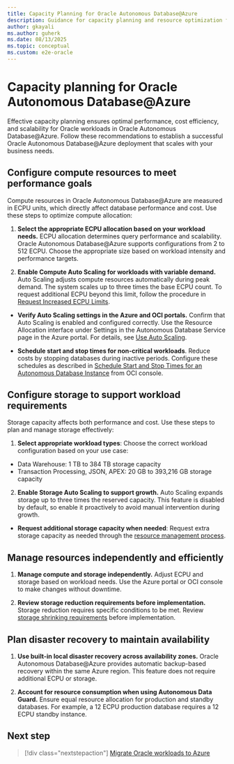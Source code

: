 ```yaml
---
title: Capacity Planning for Oracle Autonomous Database@Azure
description: Guidance for capacity planning and resource optimization for Oracle Autonomous Database@Azure deployments.
author: gkayali
ms.author: guherk
ms.date: 08/13/2025
ms.topic: conceptual
ms.custom: e2e-oracle
---
```


# Capacity planning for Oracle Autonomous Database@Azure

Effective capacity planning ensures optimal performance, cost efficiency, and scalability for Oracle workloads in Oracle Autonomous Database@Azure. Follow these recommendations to establish a successful Oracle Autonomous Database@Azure deployment that scales with your business needs.

## Configure compute resources to meet performance goals

Compute resources in Oracle Autonomous Database@Azure are measured in ECPU units, which directly affect database performance and cost. Use these steps to optimize compute allocation:

 1. **Select the appropriate ECPU allocation based on your workload needs.** ECPU allocation determines query performance and scalability. Oracle Autonomous Database@Azure supports configurations from 2 to 512 ECPU. Choose the appropriate size based on workload intensity and performance targets.

2. **Enable Compute Auto Scaling for workloads with variable demand.** Auto Scaling adjusts compute resources automatically during peak demand. The system scales up to three times the base ECPU count. To request additional ECPU beyond this limit, follow the procedure in [Request Increased ECPU Limits](https://docs.oracle.com/en-us/iaas/Content/database-at-azure-autonomous/odadb-managing-autonomous-database-resources-azure.html).

- **Verify Auto Scaling settings in the Azure and OCI portals.** Confirm that Auto Scaling is enabled and configured correctly. Use the Resource Allocation interface under Settings in the Autonomous Database Service page in the Azure portal. For details, see [Use Auto Scaling](https://docs.oracle.com/en/cloud/paas/autonomous-database/serverless/adbsb/autonomous-auto-scale.html).

- **Schedule start and stop times for non-critical workloads**. Reduce costs by stopping databases during inactive periods. Configure these schedules as described in [Schedule Start and Stop Times for an Autonomous Database Instance](https://docs.oracle.com/en/cloud/paas/autonomous-database/serverless/adbsb/autonomous-auto-stop-start.html) from OCI console.

## Configure storage to support workload requirements

Storage capacity affects both performance and cost. Use these steps to plan and manage storage effectively:

1. **Select appropriate workload types**: Choose the correct workload configuration based on your use case:
  - Data Warehouse: 1 TB to 384 TB storage capacity
  - Transaction Processing, JSON, APEX: 20 GB to 393,216 GB storage capacity

2. **Enable Storage Auto Scaling to support growth.** Auto Scaling expands storage up to three times the reserved capacity. This feature is disabled by default, so enable it proactively to avoid manual intervention during growth.

- **Request additional storage capacity when needed**: Request extra storage capacity as needed through the [resource management process](https://docs.oracle.com/en-us/iaas/Content/database-at-azure-autonomous/odadb-managing-autonomous-database-resources-azure.html#GUID-2C088312-BC30-468E-A15A-00740D2818F5).

## Manage resources independently and efficiently

1. **Manage compute and storage independently.** Adjust ECPU and storage based on workload needs. Use the Azure portal or OCI console to make changes without downtime.

2. **Review storage reduction requirements before implementation.** Storage reduction requires specific conditions to be met. Review [storage shrinking requirements](https://docs.oracle.com/en/cloud/paas/autonomous-database/serverless/adbsb/autonomous-auto-scale.html#GUID-3EE6FBB5-58D5-477E-8EDE-0BDEAC99FA85) before implementation.


## Plan disaster recovery to maintain availability

1. **Use built-in local disaster recovery across availability zones.** Oracle Autonomous Database@Azure provides automatic backup-based recovery within the same Azure region. This feature does not require additional ECPU or storage.

2. **Account for resource consumption when using Autonomous Data Guard.** Ensure equal resource allocation for production and standby databases. For example, a 12 ECPU production database requires a 12 ECPU standby instance.

## Next step

> [!div class="nextstepaction"]
> [Migrate Oracle workloads to Azure](./oracle-migration-planning.md)
